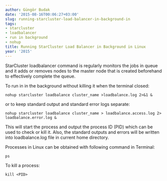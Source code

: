 ```yaml
---
author: Güngör Budak
date: '2015-08-16T00:06:27+03:00'
slug: running-starcluster-load-balancer-in-background-in
tags:
- starcluster
- loadbalancer
- run in background
- nohup
title: Running StarCluster Load Balancer in Background in Linux
year: '2015'
---
```


StarCluster loadbalancer command is regularly monitors the jobs in queue and it adds or removes nodes to the master node that is created beforehand to effectively complete the queue.

To run in in the background without killing it when the terminal closed:

    nohup starcluster loadbalance cluster_name >loadbalance.log 2>&1 &

or to keep standard output and standard error logs separate:

    nohup starcluster loadbalance cluster_name > loadbalance.access.log 2> loadbalance.error.log &

This will start the process and output the process ID (PID) which can be used to check or kill it. Also, the standard outputs and errors will be written into loadbalance.log file in current home directory.

Processes in Linux can be obtained with following command in Terminal:

    ps

To kill a process:

    kill <PID>
